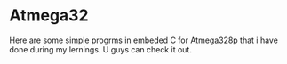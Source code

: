 # Atmega32

Here are some simple progrms in embeded C for Atmega328p that i have done during my lernings. 
U guys can check it out.
